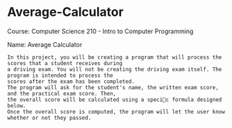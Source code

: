 # Average-Calculator
Course: Computer Science 210 - Intro to Computer Programming

Name: Average Calculator

    In this project, you will be creating a program that will process the scores that a student receives during
    a driving exam. You will not be creating the driving exam itself. The program is intended to process the
    scores after the exam has been completed.
    The program will ask for the student's name, the written exam score, and the practical exam score. Then,
    the overall score will be calculated using a specic formula designed below.
    Once the overall score is computed, the program will let the user know whether or not they passed.
